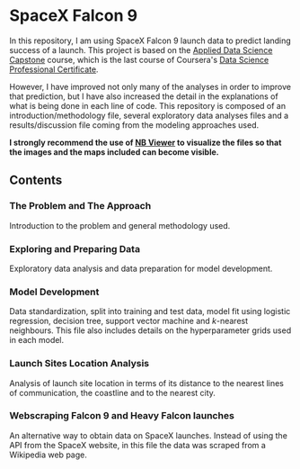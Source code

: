 # SpaceX Falcon 9
 In this repository, I am using SpaceX Falcon 9 launch data to predict landing success of a launch.
 This project is based on the [Applied Data Science Capstone](https://www.coursera.org/learn/applied-data-science-capstone?specialization=ibm-data-science) course, which is the last course of Coursera's [Data Science Professional Certificate](https://www.coursera.org/professional-certificates/ibm-data-science).
 
 However, I have improved not only many of the analyses in order to improve that prediction, but I have also increased the detail in the explanations of what is being done in each line of code. This repository is composed of an introduction/methodology file, several exploratory data analyses files and a results/discussion file coming from the modeling approaches used.
 
 **I strongly recommend the use of [NB Viewer](https://nbviewer.org/) to visualize the files so that the images and the maps included can become visible.**
 
 ## Contents
 ### The Problem and The Approach
 Introduction to the problem and general methodology used.
 
 ### Exploring and Preparing Data
 Exploratory data analysis and data preparation for model development.
 
 ### Model Development
 Data standardization, split into training and test data, model fit using logistic regression, decision tree, support vector machine and $k$-nearest neighbours. This file also includes details on the hyperparameter grids used in each model.
 
 ### Launch Sites Location Analysis
 Analysis of launch site location in terms of its distance to the nearest lines of communication, the coastline and to the nearest city.
 
 ### Webscraping Falcon 9 and Heavy Falcon launches
 An alternative way to obtain data on SpaceX launches. Instead of using the API from the SpaceX website, in this file the data was scraped from a Wikipedia web page.
